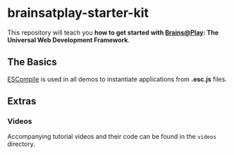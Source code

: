 # brainsatplay-starter-kit
 This repository will teach you **how to get started with [Brains@Play](https://github.com/brainsatplay): The Universal Web Development Framework**.

## The Basics
[ESCompile](https://github.com/brainsatplay/escode/blob/main/libraries/escompose) is used in all demos to instantiate applications from **.esc.js** files.

## Extras
### Videos
Accompanying tutorial videos and their code can be found in the `videos` directory.